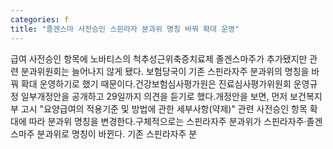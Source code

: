 ```yaml
---
categories: f
title: "졸겐스마 사전승인 스핀라자 분과위 명칭 바꿔 확대 운영"
---
```

급여 사전승인 항목에 노바티스의 척추성근위축증치료제 졸겐스마주가 추가됐지만 관련 분과위원회는 늘어나지 않게 됐다. 보험당국이 기존 스핀라자주 분과위의 명칭을 바꿔 확대 운영하기로 했기 때문이다.건강보험심사평가원은 진료심사평가위원회 운영규정 일부개정안을 공개하고 29일까지 의견을 듣기로 했다.개정안을 보면, 먼저 보건복지부 고시 "요양급여의 적용기준 및 방법에 관한 세부사항(약제)" 관련 사전승인 항목 확대에 따라 분과위 명칭을 변경한다.구체적으로는 스핀라자주 분과위가 스핀라자주·졸겐스마주 분과위로 명칭이 바뀐다. 기존 스핀라자주 분